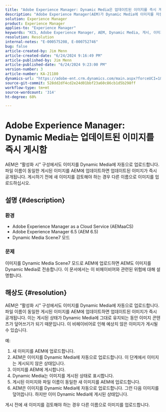 ```yaml
---
title: "Adobe Experience Manager: Dynamic Media은 업데이트된 이미지를 즉시 게시함"
description: "Adobe Experience Manager(AEM)가 Dynamic Media에 이미지를 자동으로 업로드하는 Dynamic Media Scene7 모드 문제를 해결하는 방법에 대해 알아봅니다."
solution: Experience Manager
product: Experience Manager
applies-to: "Experience Manager"
keywords: "KCS, Adobe Experience Manager, AEM, Dynamic Media, 게시, 이미지 업데이트, 즉시, 문제 해결, AEMaaCS, Adobe Experience Manager as a Cloud Service, AEM 6.5, Scene7 모드"
resolution: Resolution
internal-notes: "E-000575208, E-000752746"
bug: false
article-created-by: Jim Menn
article-created-date: "6/24/2024 9:16:49 PM"
article-published-by: Jim Menn
article-published-date: "6/24/2024 9:23:00 PM"
version-number: 3
article-number: KA-21180
dynamics-url: "https://adobe-ent.crm.dynamics.com/main.aspx?forceUCI=1&pagetype=entityrecord&etn=knowledgearticle&id=415aa50f-6f32-ef11-8409-000d3a5a67ba"
source-git-commit: 528dd2df4cd2e24d01bbf23a60c86cb1d5b298ff
workflow-type: tm+mt
source-wordcount: '314'
ht-degree: 60%

---
```


# Adobe Experience Manager: Dynamic Media는 업데이트된 이미지를 즉시 게시함


AEM은 “활성화 시” 구성에서도 이미지를 Dynamic Media에 자동으로 업로드합니다. 파일 이름이 동일한 게시된 이미지를 AEM에 업데이트하면 업데이트된 이미지가 즉시 공개됩니다. 게시하기 전에 새 이미지를 검토해야 하는 경우 다른 이름으로 이미지를 업로드하십시오.

## 설명 {#description}


### <b>환경</b>

- Adobe Experience Manager as a Cloud Service (AEMaaCS)
- Adobe Experience Manager 6.5 (AEM 6.5)
- Dynamic Media Scene7 모드




### <b>문제</b>

이미지를 Dynamic Media Scene7 모드로 AEM에 업로드하면 AEM도 이미지를 Dynamic Media로 전송합니다.
이 문서에서는 이 비헤이비어와 관련된 위험에 대해 설명합니다.


## 해상도 {#resolution}


AEM은 “활성화 시” 구성에서도 이미지를 Dynamic Media에 자동으로 업로드합니다. 파일 이름이 동일한 게시된 이미지를 AEM에 업데이트하면 업데이트된 이미지가 즉시 공개됩니다.
이는 게시된 상태가 Dynamic Media에 그대로 유지되는 동안 이미지 콘텐츠가 덮어쓰기가 되기 때문입니다.
이 비헤이비어로 인해 예상치 않은 이미지가 게시될 수 있습니다.

예:
1. 새 이미지를 AEM에 업로드합니다.
2. AEM은 이미지를 Dynamic Media에 자동으로 업로드합니다. 이 단계에서 이미지는 게시되지 않은 상태입니다.
3. 이미지를 AEM에 게시합니다.
4. Dynamic Media는 이미지를 게시된 상태로 표시합니다.
5. 게시된 이미지와 파일 이름이 동일한 새 이미지를 AEM에 업로드합니다.
6. AEM은 이미지를 Dynamic Media에 자동으로 업로드합니다. 그런 다음 이미지를 덮어씁니다. 하지만 이미 Dynamic Media에 게시된 상태입니다.

게시 전에 새 이미지를 검토해야 하는 경우 다른 이름으로 이미지를 업로드합니다.
